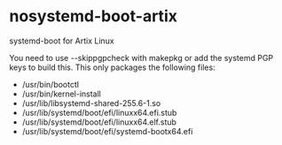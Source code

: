 # nosystemd-boot-artix
systemd-boot for Artix Linux

You need to use --skippgpcheck with makepkg or add the systemd PGP keys to build this. This only packages the following files:

- /usr/bin/bootctl
- /usr/bin/kernel-install
- /usr/lib/libsystemd-shared-255.6-1.so
- /usr/lib/systemd/boot/efi/linuxx64.efi.stub
- /usr/lib/systemd/boot/efi/linuxx64.elf.stub
- /usr/lib/systemd/boot/efi/systemd-bootx64.efi
